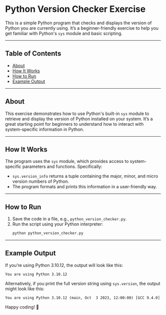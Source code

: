 # Python Version Checker Exercise

This is a simple Python program that checks and displays the version of Python you are currently using. It’s a beginner-friendly exercise to help you get familiar with Python's `sys` module and basic scripting.

---

## Table of Contents
- [About](#about)
- [How It Works](#how-it-works)
- [How to Run](#how-to-run)
- [Example Output](#example-output)

---

## About

This exercise demonstrates how to use Python's built-in `sys` module to retrieve and display the version of Python installed on your system. It’s a great starting point for beginners to understand how to interact with system-specific information in Python.

---

## How It Works

The program uses the `sys` module, which provides access to system-specific parameters and functions. Specifically:
- `sys.version_info` returns a tuple containing the major, minor, and micro version numbers of Python.
- The program formats and prints this information in a user-friendly way.

---

## How to Run

1. Save the code in a file, e.g., `python_version_checker.py`.
2. Run the script using your Python interpreter:
   ```bash
   python python_version_checker.py
   ```

---

## Example Output

If you’re using Python 3.10.12, the output will look like this:
```
You are using Python 3.10.12
```

Alternatively, if you print the full version string using `sys.version`, the output might look like this:
```
You are using Python 3.10.12 (main, Oct  3 2023, 12:00:00) [GCC 9.4.0]
```

Happy coding! 🐍
